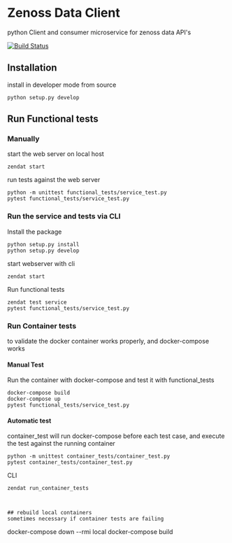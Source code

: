 # Zenoss Data Client
python Client and consumer microservice for zenoss data API's

[![Build Status](https://travis-ci.org/lundybernard/zenoss-data.svg?branch=main)](https://travis-ci.org/lundybernard/zenoss-data)

## Installation
install in developer mode from source

```
python setup.py develop
```

## Run Functional tests

### Manually
start the web server on local host

```
zendat start
```

run tests against the web server

```
python -m unittest functional_tests/service_test.py
pytest functional_tests/service_test.py
```

### Run the service and tests via CLI
Install the package

```
python setup.py install
python setup.py develop
```

start webserver with cli

```
zendat start
```

Run functional tests

```
zendat test service
pytest functional_tests/service_test.py
```

### Run Container tests
to validate the docker container works properly, and docker-compose works

#### Manual Test
Run the container with docker-compose and test it with functional_tests

```
docker-compose build
docker-compose up
pytest functional_tests/service_test.py
```

#### Automatic test
container_test will run docker-compose before each test case,
and execute the test against the running container

```
python -m unittest container_tests/container_test.py
pytest container_tests/container_test.py

```

CLI

```
zendat run_container_tests



## rebuild local containers
sometimes necessary if container tests are failing
```
docker-compose down --rmi local
docker-compose build
```
